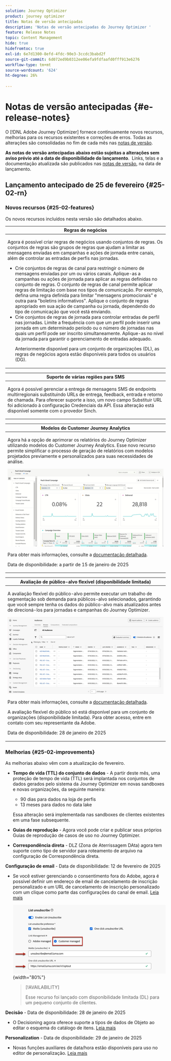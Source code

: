 ```yaml
---
solution: Journey Optimizer
product: journey optimizer
title: Notas de versão antecipadas
description: 'Notas de versão antecipadas do Journey Optimizer '
feature: Release Notes
topic: Content Management
hide: true
hidefromtoc: true
exl-id: 6e7d1300-8efd-4fdc-90e3-3ccdc3babd2f
source-git-commit: 6d072ed9b0312ee06efa9fdfaafd0fff913e6276
workflow-type: tm+mt
source-wordcount: '624'
ht-degree: 26%

---
```


# Notas de versão antecipadas {#e-release-notes}

O [!DNL Adobe Journey Optimizer] fornece continuamente novos recursos, melhorias para os recursos existentes e correções de erros. Todas as alterações são consolidadas no fim de cada mês nas [notas de versão](release-notes.md).

**As notas de versão antecipadas abaixo estão sujeitas a alterações sem aviso prévio até a data de disponibilidade do lançamento**.  Links, telas e a documentação atualizada são publicados nas [notas de versão](release-notes.md), na data de lançamento.

## Lançamento antecipado de 25 de fevereiro {#25-02-rn}

### Novos recursos {#25-02-features}

Os novos recursos incluídos nesta versão são detalhados abaixo.

<table>
<thead>
<tr>
<th><strong>Regras de negócios</strong><br/></th>
</tr>
</thead>
<tbody>
<tr>
<td>
<p>Agora é possível criar regras de negócios usando conjuntos de regras. Os conjuntos de regras são grupos de regras que ajudam a limitar as mensagens enviadas em campanhas e ações de jornada entre canais, além de controlar as entradas de perfis nas jornadas.<p>
<p><ul><li>Crie conjuntos de regras de canal para restringir o número de mensagens enviadas por um ou vários canais. Aplique-as a campanhas ou ações de jornada para aplicar as regras definidas no conjunto de regras. O conjunto de regras de canal permite aplicar regras de limitação com base nos tipos de comunicação. Por exemplo, defina uma regra definida para limitar "mensagens promocionais" e outra para "boletins informativos". Aplique o conjunto de regras apropriado em sua ação de campanha ou jornada, dependendo do tipo de comunicação que você está enviando.</li>
<li> Crie conjuntos de regras de jornada para controlar entradas de perfil nas jornadas. Limite a frequência com que um perfil pode inserir uma jornada em um determinado período ou o número de jornadas nas quais um perfil pode ser inscrito simultaneamente. Aplique-as no nível da jornada para garantir o gerenciamento de entradas adequado.</li></p>
<p>Anteriormente disponível para um conjunto de organizações (DL), as regras de negócios agora estão disponíveis para todos os usuários (DG).</p>
<!--p>For more information, refer to the <a href="../configuration/business-rules.md">detailed documentation</a>.</p-->
</td>
</tr>
</tbody>
</table>

<table>
<thead>
<tr>
<th><strong>Suporte de várias regiões para SMS</strong><br/></th>
</tr>
</thead>
<tbody>
<tr>
<td>
<p>Agora é possível gerenciar a entrega de mensagens SMS de endpoints multirregionais substituindo URLs de entrega, feedback, entrada e retorno de chamada. Para oferecer suporte a isso, um novo campo Substituir URL foi adicionado à configuração Credenciais da API. Essa alteração está disponível somente com o provedor Sinch.</p>
<!--p>For more information, refer to the <a href="../configuration/business-rules.md">detailed documentation</a>.</p-->
</td>
</tr>
</tbody>
</table>


<table>
<thead>
<tr>
<th><strong>Modelos do Customer Journey Analytics</strong><br/></th>
</tr>
</thead>
<tbody>
<tr>
<td>
<p>Agora há a opção de aprimorar os relatórios do Journey Optimizer utilizando modelos do Customer Journey Analytics. Esse novo recurso permite simplificar o processo de geração de relatórios com modelos projetados previamente e personalizados para suas necessidades de análise.
</p>
<img src="assets/do-not-localize/cja-templates.gif">
<p>Para obter mais informações, consulte a <a href="../reports/report-cja-manage.md#cja-template">documentação detalhada</a>.</p>
<p>Data de disponibilidade: a partir de 15 de janeiro de 2025</p>
</tr>
</tbody>
</table>

<table>
<thead>
<tr>
<th><strong>Avaliação de público-alvo flexível (disponibilidade limitada)</strong><br/></th>
</tr>
</thead>
<tbody>
<tr>
<td>
<p>A avaliação flexível do público-alvo permite executar um trabalho de segmentação sob demanda para públicos-alvo selecionados, garantindo que você sempre tenha os dados do público-alvo mais atualizados antes de direcioná-los para jornadas e campanhas do Journey Optimizer.</p>
<img src="assets/do-not-localize/flexible-audience.gif">
<p>Para obter mais informações, consulte a <a href="../audience/about-audiences.md#flexible">documentação detalhada</a>.</p>
<p> A avaliação flexível do público só está disponível para um conjunto de organizações (disponibilidade limitada). Para obter acesso, entre em contato com seu representante da Adobe.</p>
<p>Data de disponibilidade: 28 de janeiro de 2025</p>
</tr>
</tbody>
</table>


### Melhorias {#25-02-improvements}

As melhorias abaixo vêm com a atualização de fevereiro.

* **Tempo de vida (TTL) do conjunto de dados** - A partir deste mês, uma proteção de tempo de vida (TTL) será implantada nos conjuntos de dados gerados pelo sistema da Journey Optimizer em novas sandboxes e novas organizações, da seguinte maneira:

   * 90 dias para dados na loja de perfis
   * 13 meses para dados no data lake

  Essa alteração será implementada nas sandboxes de clientes existentes em uma fase subsequente.

* **Guias de reprodução** - Agora você pode criar e publicar seus próprios Guias de reprodução de casos de uso no Journey Optimizer.

* **Correspondência direta** - DLZ (Zona de Aterrissagem DAta) agora tem suporte como tipo de servidor para roteamento de arquivo na configuração de Correspondência direta.

**Configuração de email** - Data de disponibilidade: 12 de fevereiro de 2025

* Se você estiver gerenciando o consentimento fora do Adobe, agora é possível definir um endereço de email de cancelamento de inscrição personalizado e um URL de cancelamento de inscrição personalizado com um clique como parte das configurações do canal de email. [Leia mais](../email/list-unsubscribe.md#custom-managed)

  ![](../email/assets/surface-list-unsubscribe-custom.png){width="80%"}

  >[!AVAILABILITY]
  >
  >Esse recurso foi lançado com disponibilidade limitada (DL) para um pequeno conjunto de clientes.

**Decisão** - Data de disponibilidade: 28 de janeiro de 2025

* O Decisioning agora oferece suporte a tipos de dados de Objeto ao editar o esquema do catálogo de itens. [Leia mais](../experience-decisioning/catalogs.md)

**Personalization** - Data de disponibilidade: 29 de janeiro de 2025

* Novas funções auxiliares de data/hora estão disponíveis para uso no editor de personalização. [Leia mais](../personalization/functions/dates.md)
